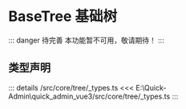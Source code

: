 # BaseTree 基础树  <Badge class="title-badge" type="danger" text="wait" />


::: danger 待完善
本功能暂不可用，敬请期待！
:::




## 类型声明
::: details
/src/core/tree/_types.ts
<<< E:\Quick-Admin\quick_admin_vue3/src/core/tree/_types.ts
:::  


